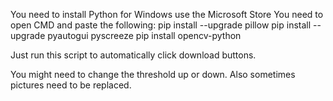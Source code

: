 You need to install Python for Windows use the Microsoft Store
You need to open CMD and paste the following:
pip install --upgrade pillow
pip install --upgrade pyautogui pyscreeze
pip install opencv-python

Just run this script to automatically click download buttons.

You might need to change the threshold up or down. Also sometimes pictures need to be replaced.
